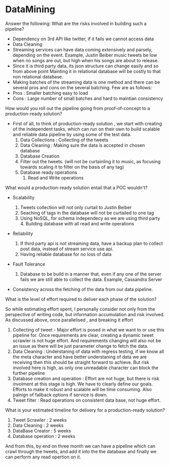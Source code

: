 # DataMining


Answer the following:
What are the risks involved in building such a pipeline?
* Dependency on 3rd API like twitter, if it fails we cannot access data
* Data Cleaning 
* Streaming services can have data coming extensively and parsely, depending on the event. Example, Justin Beiber music tweets be low when no songs are out, but high when his songs are about to release.
* Since it is third party data, its json structure can change easily
and so from above point Mainting it in relational database will be costly to that non relational database.
* Making batches of the streaming data is one method and there can be several pros and cons on the several batching. Few are as follows:
 * Pros :  Smaller batching easy to load
 * Cons : Large number of small batches and hard to maintian consistency 
 

How would you roll out the pipeline going from proof-of-concept to a production-ready solution?

* First of all, to think of production-ready solution , we start with creating of the independent tasks, which can run on their own to build scalable and reliable data pipeline by using some of the test data.  
	1. Data Collections : Collecting of the tweets
	2. Data Cleaning : Making sure the data is accepted in chosen database
	3. Database Creation
	4. Filter out the tweets. (will not be curtainling it to music, as focusing towards scaling it to filter on the basis of any tag)
	5. Database ready operations
		1. Read and Write operations

What would a production-ready solution entail that a POC wouldn't?
* Scalability
	1. Tweets collection will not only curtail to Justin Beiber
	2. Seaching of tags in the database will not be curtailed to one tag
	3. Using NoSQL, for schema independecy as we are using third party 4. Building database with all read and write operations

* Reliability
	1. If third party api is not streaming data, have a backup plan to collect post data, instead of stream service use api.
	2. Having reliable database for no loss of data

* Fault Tolerance 
	1. Database to be build in a manner that, even if any one of the server fails we are still able to collect the data. Example, Cassandra Server

* Consistency across the fetching of the data from our data pipeline.

What is the level of effort required to deliver each phase of the solution?

So while estimating effort spent, I personally consider not only from the perspective of writing code, but information accumulation and risk involved. 
As discussed above, once parallelised , and breaking it effort
1.  Collecting of tweet - Major effort is posed in what we want to or use this pipeline for. Once requirements are clear, creating a dynamic tweet scrawler is not huge effort. And requirements changing will also not be an issue as there will be just parameter change to fetch the data. 
2. Data Cleaning : Understaning of data with regress testing, if we know all the meta character and have better understaning of data we are receiving then this should be straight forward to achieve. But risk involved here is high, as only one unreadable character can block the further pipeline 
3. Database creation and operation : Effort are not huge, but there is risk involment at this stage is high. We have to clearly define our goals. Efforts to make it robust and scalable will be time consuming.
Also palnign of fallback options if service is down.
4. Tweet filter 
	: Read operations on consistent data base, not huge effort.


What is your estimated timeline for delivery for a production-ready solution?

1. Tweet Scrawler : 2 weeks 
2. Data Cleaning : 2 weeks 
3. DataBase Creator : 5 weeks 
4. Database operation : 2 weeks


And from this, by end on three month we can have a pipeline which can crawl through the tweets, and add it into the the database and finally we can perform any read opertion on it.
